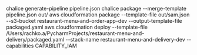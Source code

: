 chalice generate-pipeline pipeline.json
chalice package --merge-template pipeline.json out/
aws cloudformation package --template-file out/sam.json --s3-bucket restaurant-menu-and-order-app-dev --output-template-file packaged.yaml
aws cloudformation deploy --template-file /Users/rachko.a/PycharmProjects/restaurant-menu-and-delivery/packaged.yaml --stack-name restaurant-menu-and-delivery-dev --capabilities CAPABILITY_IAM